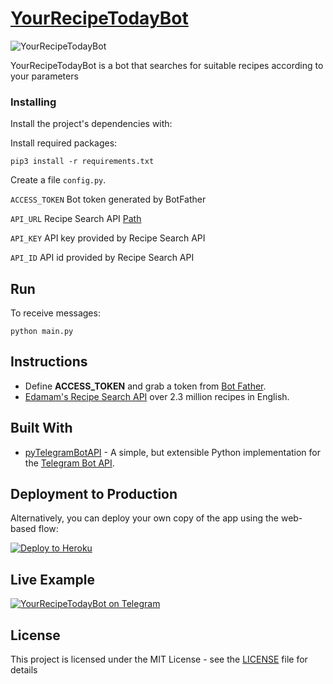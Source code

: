 # [YourRecipeTodayBot](https://t.me/YourRecipeTodayBot)

![YourRecipeTodayBot](https://i.ibb.co/VMJswwp/photo-2021-05-20-13-41-31.png)

YourRecipeTodayBot is a bot that searches for suitable recipes according to your parameters

### Installing

Install the project's dependencies with:

Install required packages:

```shell
pip3 install -r requirements.txt
```

Create a file `config.py`.

`ACCESS_TOKEN` Bot token generated by BotFather

`API_URL` Recipe Search API [Path](https://api.edamam.com/search)

`API_KEY` API key provided by Recipe Search API

`API_ID` API id provided by Recipe Search API

## Run

To receive messages:

```
python main.py
```

## Instructions

- Define **ACCESS_TOKEN** and grab a token from [Bot Father](https://telegram.me/BotFather).
- [Edamam's Recipe Search API](https://developer.edamam.com/edamam-recipe-api) over 2.3 million recipes in English.

## Built With

* [pyTelegramBotAPI](https://github.com/eternnoir/pyTelegramBotAPI) - A simple, but extensible Python implementation for the [Telegram Bot API](https://core.telegram.org/bots/api).

## Deployment to Production

Alternatively, you can deploy your own copy of the app using the web-based flow:

[![Deploy to Heroku](https://www.herokucdn.com/deploy/button.png)](https://heroku.com/deploy)

## Live Example

[![YourRecipeTodayBot on Telegram](https://i.ibb.co/F0N2SZs/telegram.png)](https://t.me/YourRecipeTodayBot)

## License

This project is licensed under the MIT License - see the [LICENSE](LICENSE) file for details
